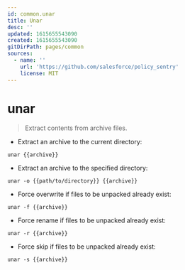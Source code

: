 ```yaml
---
id: common.unar
title: Unar
desc: ''
updated: 1615655543090
created: 1615655543090
gitDirPath: pages/common
sources:
  - name: ''
    url: 'https://github.com/salesforce/policy_sentry'
    license: MIT
---
```

# unar

> Extract contents from archive files.

- Extract an archive to the current directory:

`unar {{archive}}`

- Extract an archive to the specified directory:

`unar -o {{path/to/directory}} {{archive}}`

- Force overwrite if files to be unpacked already exist:

`unar -f {{archive}}`

- Force rename if files to be unpacked already exist:

`unar -r {{archive}}`

- Force skip if files to be unpacked already exist:

`unar -s {{archive}}`

